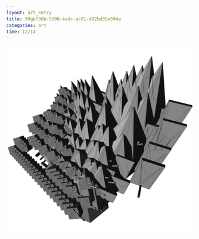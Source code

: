 ```yaml
---
layout: art_entry
title: 99gb736b-5d98-4adc-ac01-d92bd35e594a
categories: art
time: 12/14
---
```

<img src='/images/art/05.png' >
